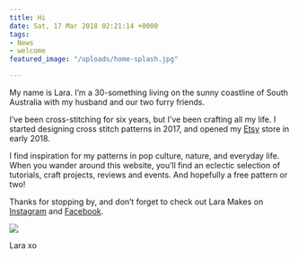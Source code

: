 ```yaml
---
title: Hi
date: Sat, 17 Mar 2018 02:21:14 +0000
tags:
- News
- welcome
featured_image: "/uploads/home-splash.jpg"

---
```

My name is Lara. I’m a 30-something living on the sunny coastline of South Australia with my husband and our two furry friends. 

I’ve been cross-stitching for six years, but I’ve been crafting all my life. I started designing cross stitch patterns in 2017, and opened my [Etsy](http://www.etsy.com/au/shop/laramakesau) store in early 2018. 

I find inspiration for my patterns in pop culture, nature, and everyday life. When you wander around this website, you’ll find an eclectic selection of tutorials, craft projects, reviews and events. And hopefully a free pattern or two! 

Thanks for stopping by, and don’t forget to check out Lara Makes on [Instagram](http://www.instagram.com/laramakes) and [Facebook](http://www.facebook.com/laramakesau).

![](/uploads/lara.jpg)

Lara xo